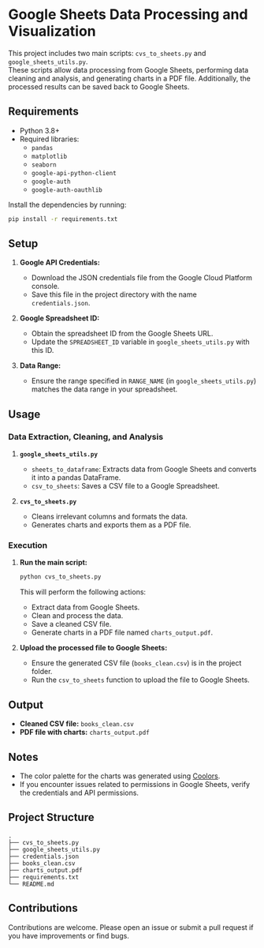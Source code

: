 # Google Sheets Data Processing and Visualization

This project includes two main scripts: `cvs_to_sheets.py` and `google_sheets_utils.py`. 
<br>
These scripts allow data processing from Google Sheets, performing data cleaning and analysis, and generating charts in a PDF file. Additionally, the processed results can be saved back to Google Sheets.

## Requirements

- Python 3.8+
- Required libraries:
  - `pandas`
  - `matplotlib`
  - `seaborn`
  - `google-api-python-client`
  - `google-auth`
  - `google-auth-oauthlib`

Install the dependencies by running:
```bash
pip install -r requirements.txt
```

## Setup

1. **Google API Credentials:**
   - Download the JSON credentials file from the Google Cloud Platform console.
   - Save this file in the project directory with the name `credentials.json`.

2. **Google Spreadsheet ID:**
   - Obtain the spreadsheet ID from the Google Sheets URL.
   - Update the `SPREADSHEET_ID` variable in `google_sheets_utils.py` with this ID.

3. **Data Range:**
   - Ensure the range specified in `RANGE_NAME` (in `google_sheets_utils.py`) matches the data range in your spreadsheet.

## Usage

### Data Extraction, Cleaning, and Analysis

1. **`google_sheets_utils.py`**
   - `sheets_to_dataframe`: Extracts data from Google Sheets and converts it into a pandas DataFrame.
   - `csv_to_sheets`: Saves a CSV file to a Google Spreadsheet.

2. **`cvs_to_sheets.py`**
   - Cleans irrelevant columns and formats the data.
   - Generates charts and exports them as a PDF file.

### Execution

1. **Run the main script:**
   ```bash
   python cvs_to_sheets.py
   ```
   This will perform the following actions:
   - Extract data from Google Sheets.
   - Clean and process the data.
   - Save a cleaned CSV file.
   - Generate charts in a PDF file named `charts_output.pdf`.

2. **Upload the processed file to Google Sheets:**
   - Ensure the generated CSV file (`books_clean.csv`) is in the project folder.
   - Run the `csv_to_sheets` function to upload the file to Google Sheets.

## Output

- **Cleaned CSV file:** `books_clean.csv`
- **PDF file with charts:** `charts_output.pdf`

## Notes

- The color palette for the charts was generated using [Coolors](https://coolors.co/).
- If you encounter issues related to permissions in Google Sheets, verify the credentials and API permissions.

## Project Structure

```plaintext
.
├── cvs_to_sheets.py
├── google_sheets_utils.py
├── credentials.json
├── books_clean.csv
├── charts_output.pdf
├── requirements.txt
└── README.md
```

## Contributions

Contributions are welcome. Please open an issue or submit a pull request if you have improvements or find bugs.
